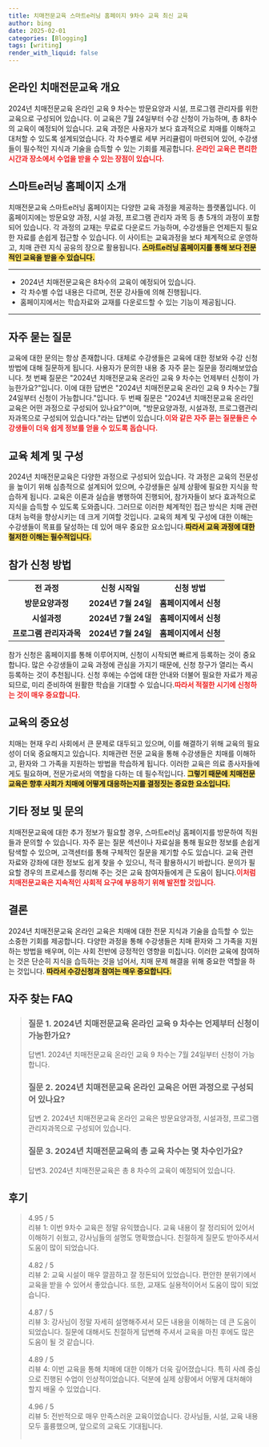 ```yaml
---
title: 치매전문교육 스마트e러닝 홈페이지 9차수 교육 최신 교육
author: bing
date: 2025-02-01
categories: [Blogging]
tags: [writing]
render_with_liquid: false
---
```



<h2 id='온라인 치매전문교육 개요'>온라인 치매전문교육 개요</h2>

<p>2024년 치매전문교육 온라인 교육 9 차수는 방문요양과 시설, 프로그램 관리자를 위한 교육으로 구성되어 있습니다. 이 교육은 7월 24일부터 수강 신청이 가능하며, 총 8차수의 교육이 예정되어 있습니다. 교육 과정은 사용자가 보다 효과적으로 치매를 이해하고 대처할 수 있도록 설계되었습니다. 각 차수별로 세부 커리큘럼이 마련되어 있어, 수강생들이 필수적인 지식과 기술을 습득할 수 있는 기회를 제공합니다. <b><span style="color: #ee2323;">온라인 교육은 편리한 시간과 장소에서 수업을 받을 수 있는 장점이 있습니다.</span></b></p>

<h2 id='스마트e러닝 홈페이지 소개'>스마트e러닝 홈페이지 소개</h2>

<p>치매전문교육 스마트e러닝 홈페이지는 다양한 교육 과정을 제공하는 플랫폼입니다. 이 홈페이지에는 방문요양 과정, 시설 과정, 프로그램 관리자 과목 등 총 5개의 과정이 포함되어 있습니다. 각 과정의 교재는 무료로 다운로드 가능하며, 수강생들은 언제든지 필요한 자료를 손쉽게 접근할 수 있습니다. 이 사이트는 교육과정을 보다 체계적으로 운영하고, 치매 관련 지식 공유의 장으로 활용됩니다. <b><span style="background-color: #ffe066;">스마트e러닝 홈페이지를 통해 보다 전문적인 교육을 받을 수 있습니다.</span></b></p>

<hr />

<ul>
    <li>2024년 치매전문교육은 8차수의 교육이 예정되어 있습니다.</li>
    <li>각 차수별 수업 내용은 다르며, 전문 강사들에 의해 진행됩니다.</li>
    <li>홈페이지에서는 학습자료와 교재를 다운로드할 수 있는 기능이 제공됩니다.</li>
</ul>

<hr />

<h2 id='자주 묻는 질문'>자주 묻는 질문</h2>

<p>교육에 대한 문의는 항상 존재합니다. 대체로 수강생들은 교육에 대한 정보와 수강 신청 방법에 대해 질문하게 됩니다. 사용자가 문의한 내용 중 자주 묻는 질문을 정리해보았습니다. 첫 번째 질문은 "2024년 치매전문교육 온라인 교육 9 차수는 언제부터 신청이 가능한가요?"입니다. 이에 대한 답변은 "2024년 치매전문교육 온라인 교육 9 차수는 7월 24일부터 신청이 가능합니다."입니다. 두 번째 질문은 "2024년 치매전문교육 온라인 교육은 어떤 과정으로 구성되어 있나요?"이며, "방문요양과정, 시설과정, 프로그램관리자과목으로 구성되어 있습니다."라는 답변이 있습니다.<b><span style="color: #ee2323;">이와 같은 자주 묻는 질문들은 수강생들이 더욱 쉽게 정보를 얻을 수 있도록 돕습니다.</span></b></p>

<h2 id='교육 체계 및 구성'>교육 체계 및 구성</h2>

<p>2024년 치매전문교육은 다양한 과정으로 구성되어 있습니다. 각 과정은 교육의 전문성을 높이기 위해 심층적으로 설계되어 있으며, 수강생들은 실제 상황에 필요한 지식을 학습하게 됩니다. 교육은 이론과 실습을 병행하여 진행되어, 참가자들이 보다 효과적으로 지식을 습득할 수 있도록 도와줍니다. 그러므로 이러한 체계적인 접근 방식은 치매 관련 대처 능력을 향상시키는 데 크게 기여할 것입니다. 교육의 체계 및 구성에 대한 이해는 수강생들이 목표를 달성하는 데 있어 매우 중요한 요소입니다.<b><span style="background-color: #ffe066;">따라서 교육 과정에 대한 철저한 이해는 필수적입니다.</span></b></p>

<h2 id='참가 신청 방법'>참가 신청 방법</h2>

<table>
    <tr>
        <td style="text-align: center; height: 17px;"><b>전 과정</b></td>
        <td style="text-align: center; height: 17px;"><b>신청 시작일</b></td>
        <td style="text-align: center; height: 17px;"><b>신청 방법</b></td>
    </tr>
    <tr>
        <td style="text-align: center; height: 17px;"><b>방문요양과정</b></td>
        <td style="text-align: center; height: 17px;"><b>2024년 7월 24일</b></td>
        <td style="text-align: center; height: 17px;"><b>홈페이지에서 신청</b></td>
    </tr>
    <tr>
        <td style="text-align: center; height: 17px;"><b>시설과정</b></td>
        <td style="text-align: center; height: 17px;"><b>2024년 7월 24일</b></td>
        <td style="text-align: center; height: 17px;"><b>홈페이지에서 신청</b></td>
    </tr>
    <tr>
        <td style="text-align: center; height: 17px;"><b>프로그램 관리자과목</b></td>
        <td style="text-align: center; height: 17px;"><b>2024년 7월 24일</b></td>
        <td style="text-align: center; height: 17px;"><b>홈페이지에서 신청</b></td>
    </tr>
</table>

<p>참가 신청은 홈페이지를 통해 이루어지며, 신청이 시작되면 빠르게 등록하는 것이 중요합니다. 많은 수강생들이 교육 과정에 관심을 가지기 때문에, 신청 창구가 열리는 즉시 등록하는 것이 추천됩니다. 신청 후에는 수업에 대한 안내와 더불어 필요한 자료가 제공되므로, 미리 준비하여 원활한 학습을 기대할 수 있습니다.<b><span style="color: #ee2323;">따라서 적절한 시기에 신청하는 것이 매우 중요합니다.</span></b></p>

<h2 id='교육의 중요성'>교육의 중요성</h2>

<p>치매는 현재 우리 사회에서 큰 문제로 대두되고 있으며, 이를 해결하기 위해 교육의 필요성이 더욱 중요해지고 있습니다. 치매관련 전문 교육을 통해 수강생들은 치매를 이해하고, 환자와 그 가족을 지원하는 방법을 학습하게 됩니다. 이러한 교육은 의료 종사자들에게도 필요하며, 전문가로서의 역할을 다하는 데 필수적입니다. <b><span style="background-color: #ffe066;">그렇기 때문에 치매전문 교육은 향후 사회가 치매에 어떻게 대응하는지를 결정짓는 중요한 요소입니다.</span></b></p>

<h2 id='기타 정보 및 문의'>기타 정보 및 문의</h2>

<p>치매전문교육에 대한 추가 정보가 필요할 경우, 스마트e러닝 홈페이지를 방문하여 직원들과 문의할 수 있습니다. 자주 묻는 질문 섹션이나 자료실을 통해 필요한 정보를 손쉽게 탐색할 수 있으며, 고객센터를 통해 구체적인 질문을 제기할 수도 있습니다. 교육 관련 자료와 강좌에 대한 정보도 쉽게 찾을 수 있으니, 적극 활용하시기 바랍니다. 문의가 필요할 경우의 프로세스를 정리해 주는 것은 교육 참여자들에게 큰 도움이 됩니다.<b><span style="color: #ee2323;">이처럼 치매전문교육은 지속적인 사회적 요구에 부응하기 위해 발전할 것입니다.</span></b></p>

<h2 id='결론'>결론</h2>

<p>2024년 치매전문교육 온라인 교육은 치매에 대한 전문 지식과 기술을 습득할 수 있는 소중한 기회를 제공합니다. 다양한 과정을 통해 수강생들은 치매 환자와 그 가족을 지원하는 방법을 배우며, 이는 사회 전반에 긍정적인 영향을 미칩니다. 이러한 교육에 참여하는 것은 단순히 지식을 습득하는 것을 넘어서, 치매 문제 해결을 위해 중요한 역할을 하는 것입니다. <b><span style="background-color: #ffe066;">따라서 수강신청과 참여는 매우 중요합니다.</span></b></p>


<h2 id='자주_찾는_FAQ'>자주 찾는 FAQ</h2>
<div itemscope="" itemtype="https://schema.org/FAQPage"> 
<blockquote> 
<div itemscope="" itemprop="mainEntity" itemtype="https://schema.org/Question"> 
<h3 itemprop="name">질문 1. 2024년 치매전문교육 온라인 교육 9 차수는 언제부터 신청이 가능한가요?</h3> 
<div itemscope="" itemprop="acceptedAnswer" itemtype="https://schema.org/Answer"> 
<span itemprop="text"> 
<p>답변1. 2024년 치매전문교육 온라인 교육 9 차수는 7월 24일부터 신청이 가능합니다.</p> 
</span> 
</div> 
</div> 
<div itemscope="" itemprop="mainEntity" itemtype="https://schema.org/Question"> 
<h3 itemprop="name">질문 2. 2024년 치매전문교육 온라인 교육은 어떤 과정으로 구성되어 있나요?</h3> 
<div itemscope="" itemprop="acceptedAnswer" itemtype="https://schema.org/Answer"> 
<span itemprop="text"> 
<p>답변 2. 2024년 치매전문교육 온라인 교육은 방문요양과정, 시설과정, 프로그램관리자과목으로 구성되어 있습니다.</p> 
</span> 
</div> 
</div> 
<div itemscope="" itemprop="mainEntity" itemtype="https://schema.org/Question"> 
<h3 itemprop="name">질문 3. 2024년 치매전문교육의 총 교육 차수는 몇 차수인가요?</h3> 
<div itemscope="" itemprop="acceptedAnswer" itemtype="https://schema.org/Answer"> 
<span itemprop="text"> 
<p>답변3. 2024년 치매전문교육은 총 8 차수의 교육이 예정되어 있습니다.</p> 
</span> 
</div> 
</div> 
</blockquote> 
</div>
<h2 id='후기'>후기</h2>
<div itemscope itemtype="https://schema.org/Product">
  <blockquote>
  <div itemprop="review" itemscope itemtype="https://schema.org/Review">
      <div itemprop="reviewRating" itemscope itemtype="https://schema.org/Rating"> <span itemprop="ratingValue">4.95</span> / <span itemprop="bestRating">5</span> </div>
      <span itemprop="reviewBody">리뷰 1: 이번 9차수 교육은 정말 유익했습니다. 교육 내용이 잘 정리되어 있어서 이해하기 쉬웠고, 강사님들의 설명도 명확했습니다. 친절하게 질문도 받아주셔서 도움이 많이 되었습니다.</span>
  </div>
  <br>
  <div itemprop="review" itemscope itemtype="https://schema.org/Review">
      <div itemprop="reviewRating" itemscope itemtype="https://schema.org/Rating"> <span itemprop="ratingValue">4.82</span> / <span itemprop="bestRating">5</span> </div>
      <span itemprop="reviewBody">리뷰 2: 교육 시설이 매우 깔끔하고 잘 정돈되어 있었습니다. 편안한 분위기에서 교육을 받을 수 있어서 좋았습니다. 또한, 교재도 실용적이어서 도움이 많이 되었습니다.</span>
  </div>
  <br>
  <div itemprop="review" itemscope itemtype="https://schema.org/Review">
      <div itemprop="reviewRating" itemscope itemtype="https://schema.org/Rating"> <span itemprop="ratingValue">4.87</span> / <span itemprop="bestRating">5</span> </div>
      <span itemprop="reviewBody">리뷰 3: 강사님이 정말 자세히 설명해주셔서 모든 내용을 이해하는 데 큰 도움이 되었습니다. 질문에 대해서도 친절하게 답변해 주셔서 교육을 마친 후에도 많은 도움이 될 것 같습니다.</span>
  </div>
  <br>
  <div itemprop="review" itemscope itemtype="https://schema.org/Review">
      <div itemprop="reviewRating" itemscope itemtype="https://schema.org/Rating"> <span itemprop="ratingValue">4.89</span> / <span itemprop="bestRating">5</span> </div>
      <span itemprop="reviewBody">리뷰 4: 이번 교육을 통해 치매에 대한 이해가 더욱 깊어졌습니다. 특히 사례 중심으로 진행된 수업이 인상적이었습니다. 덕분에 실제 상황에서 어떻게 대처해야 할지 배울 수 있었습니다.</span>
  </div>
  <br>
  <div itemprop="review" itemscope itemtype="https://schema.org/Review">
      <div itemprop="reviewRating" itemscope itemtype="https://schema.org/Rating"> <span itemprop="ratingValue">4.96</span> / <span itemprop="bestRating">5</span> </div>
      <span itemprop="reviewBody">리뷰 5: 전반적으로 매우 만족스러운 교육이었습니다. 강사님들, 시설, 교육 내용 모두 훌륭했으며, 앞으로의 교육도 기대됩니다.</span>
  </div>
  <br>
  </blockquote>
</div>
